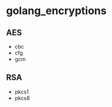 # golang_encryptions


<!-- AES and RSA Encryptions -->

## AES
- cbc
- cfg
- gcm

## RSA
- pkcs1
- pkcs8
